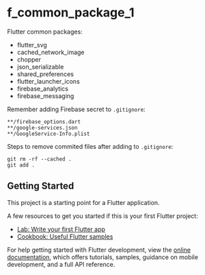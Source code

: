 # f_common_package_1

Flutter common packages:

- flutter_svg
- cached_network_image
- chopper
- json_serializable
- shared_preferences
- flutter_launcher_icons
- firebase_analytics
- firebase_messaging

Remember adding Firebase secret to `.gitignore`:

```
**/firebase_options.dart
**/google-services.json
**/GoogleService-Info.plist
```

Steps to remove commited files after adding to `.gitignore`:

```shell
git rm -rf --cached .
git add .
```

## Getting Started

This project is a starting point for a Flutter application.

A few resources to get you started if this is your first Flutter project:

- [Lab: Write your first Flutter app](https://docs.flutter.dev/get-started/codelab)
- [Cookbook: Useful Flutter samples](https://docs.flutter.dev/cookbook)

For help getting started with Flutter development, view the
[online documentation](https://docs.flutter.dev/), which offers tutorials,
samples, guidance on mobile development, and a full API reference.
